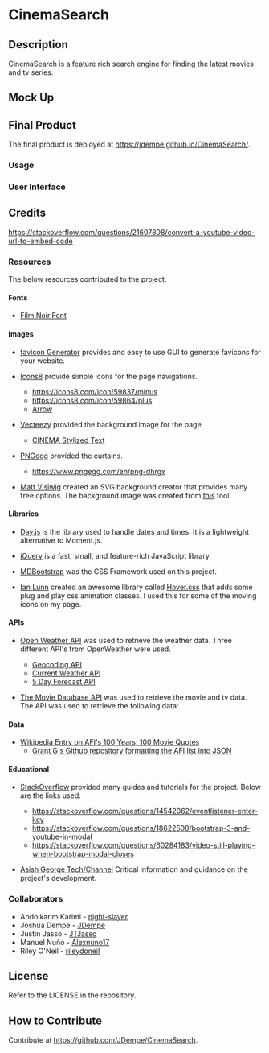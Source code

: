 # CinemaSearch
## Description

CinemaSearch is a feature rich search engine for finding the latest movies and tv series.

## Mock Up

## Final Product

The final product is deployed at https://jdempe.github.io/CinemaSearch/.

### Usage

### User Interface

## Credits
https://stackoverflow.com/questions/21607808/convert-a-youtube-video-url-to-embed-code

### Resources

The below resources contributed to the project.

#### Fonts

- [Film Noir Font](https://www.fontspace.com/film-noir-font-f41004)

#### Images

- [favicon Generator](https://favicon.io/favicon-generator/) provides and easy to use GUI to generate favicons for your website.

- [Icons8](https://icons8.com/icons/) provide simple icons for the page navigations.
  - https://icons8.com/icon/59837/minus
  - https://icons8.com/icon/59864/plus
  - [Arrow](https://icons8.com/icon/100040/up-arrow)
  
- [Vecteezy](https://www.vecteezy.com/) provided the background image for the page.
  - [CINEMA Stylized Text](https://www.vecteezy.com/vector-art/540684-cinema-banner-alphabet-sign-marquee-light-bulb-vintage)

- [PNGegg](https://www.pngegg.com/) provided the curtains.
  - https://www.pngegg.com/en/png-dhrgx

- [Matt Visiwig](https://twitter.com/MattVisiwig) created an SVG background creator that provides many free options.  The background image was created from [this](https://www.svgbackgrounds.com/) tool.


#### Libraries

- [Day.js](https://day.js.org/) is the library used to handle dates and times.  It is a lightweight alternative to Moment.js.

- [jQuery](https://jquery.com/) is a fast, small, and feature-rich JavaScript library.

- [MDBootstrap](https://mdbootstrap.com/) was the CSS Framework used on this project.

- [Ian Lunn](https://github.com/IanLunn) created an awesome library called [Hover.css](https://twitter.com/davidmacd) that adds some plug and play css animation classes.  I used this for some of the moving icons on my page.

#### APIs

- [Open Weather API](https://openweathermap.org/api) was used to retrieve the weather data.  Three different API's from OpenWeather were used.
  - [Geocoding API](https://openweathermap.org/api/geocoding-api#description)
  - [Current Weather API](https://openweathermap.org/current)
  - [5 Day Forecast API](https://openweathermap.org/forecast5#bulk)

- [The Movie Database API](https://developers.themoviedb.org/3/getting-started/introduction) was used to retrieve the movie and tv data.  The API was used to retrieve the following data:

#### Data

- [Wikipedia Entry on AFI's 100 Years, 100 Movie Quotes](https://en.wikipedia.org/wiki/AFI%27s_100_Years...100_Movie_Quotes)
  - [Grant G's Github repository formatting the AFI list into JSON](https://gist.github.com/grant0417/59022d88dfeb5aadf9f6dc2f974f9c79)

#### Educational

- [StackOverflow](https://stackoverflow.com/) provided many guides and tutorials for the project.  Below are the links used:
  - https://stackoverflow.com/questions/14542062/eventlistener-enter-key
  - https://stackoverflow.com/questions/18622508/bootstrap-3-and-youtube-in-modal
  - https://stackoverflow.com/questions/60284183/video-still-playing-when-bootstrap-modal-closes
  
- [Asish George Tech/Channel](https://youtu.be/zrv_SAnnmtk/) Critical information and guidance on the project's development.
  
### Collaborators

- Abdolkarim Karimi - [night-slayer](https://github.com/mackarimi)
- Joshua Dempe - [JDempe](https://github.com/JDempe)
- Justin Jasso - [JTJasso](https://github.com/JTJasso)
- Manuel Nuño - [Alexnuno17](https://github.com/Alexnuno17)
- Riley O'Neil - [rileydoneil](https://github.com/rileydoneil)

## License

Refer to the LICENSE in the repository.

## How to Contribute

Contribute at https://github.com/JDempe/CinemaSearch.
